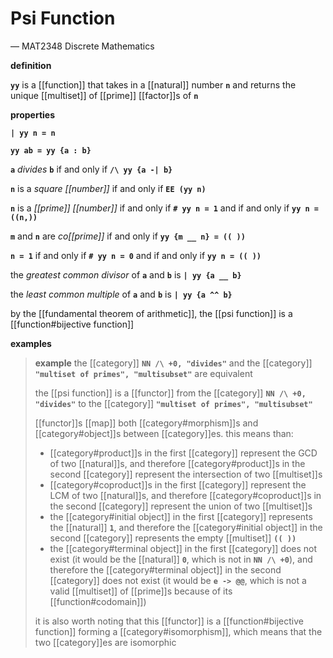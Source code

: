 # Psi Function

&mdash; MAT2348 Discrete Mathematics

**definition**

**`yy`** is a [[function]] that takes in a [[natural]] number **`n`** and returns the unique [[multiset]] of [[prime]] [[factor]]s of **`n`**

**properties**

**`| yy n = n`**

**`yy ab = yy {a : b}`**

**`a`** _divides_ **`b`** if and only if **`/\ yy {a -| b}`**

**`n`** is a _square [[number]]_ if and only if **`EE (yy n)`**

**`n`** is a _[[prime]] [[number]]_ if and only if **`# yy n = 1`** and if and only if **`yy n = ((n,))`**

**`m`** and **`n`** are _co[[prime]]_ if and only if **`yy {m __ n} = (( ))`**

**`n = 1`** if and only if **`# yy n = 0`** and if and only if **`yy n = (( ))`**

the _greatest common divisor_ of **`a`** and **`b`** is **`| yy {a __ b}`**

the _least common multiple_ of **`a`** and **`b`** is **`| yy {a ^^ b}`**

by the [[fundamental theorem of arithmetic]], the [[psi function]] is a [[function#bijective function]]

**examples**

> **example** the [[category]] **`NN /\ +0, "divides"`** and the [[category]] **`"multiset of primes", "multisubset"`** are equivalent
>
> the [[psi function]] is a [[functor]] from the [[category]] **`NN /\ +0, "divides"`** to the [[category]] **`"multiset of primes", "multisubset"`**
>
> [[functor]]s [[map]] both [[category#morphism]]s and [[category#object]]s between [[category]]es. this means than:
>
> - [[category#product]]s in the first [[category]] represent the GCD of two [[natural]]s, and therefore [[category#product]]s in the second [[category]] represent the intersection of two [[multiset]]s
> - [[category#coproduct]]s in the first [[category]] represent the LCM of two [[natural]]s, and therefore [[category#coproduct]]s in the second [[category]] represent the union of two [[multiset]]s
> - the [[category#initial object]] in the first [[category]] represents the [[natural]] **`1`**, and therefore the [[category#initial object]] in the second [[category]] represents the empty [[multiset]] **`(( ))`**
> - the [[category#terminal object]] in the first [[category]] does not exist (it would be the [[natural]] **`0`**, which is not in **`NN /\ +0`**), and therefore the [[category#terminal object]] in the second [[category]] does not exist (it would be **`e -> @@`**, which is not a valid [[multiset]] of [[prime]]s because of its [[function#codomain]])
>
> it is also worth noting that this [[functor]] is a [[function#bijective function]] forming a [[category#isomorphism]], which means that the two [[category]]es are isomorphic
